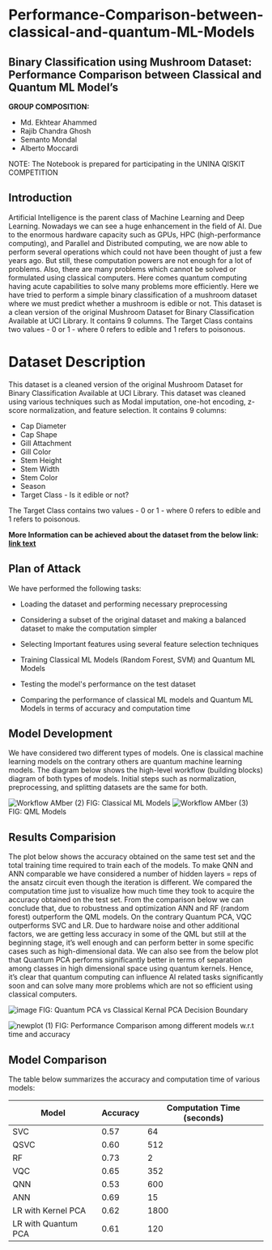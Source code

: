 # Performance-Comparison-between-classical-and-quantum-ML-Models
## Binary Classification using Mushroom Dataset: Performance Comparison between Classical and Quantum ML Model’s


**GROUP COMPOSITION:**


*   Md. Ekhtear Ahammed
*   Rajib Chandra Ghosh
*   Semanto Mondal
*  Alberto Moccardi

NOTE: The Notebook is prepared for participating in the UNINA QISKIT COMPETITION

## Introduction 

Artificial Intelligence is the parent class of Machine Learning and Deep Learning. Nowadays we can see a huge enhancement in the field of AI. Due to the enormous hardware capacity such as GPUs, HPC (high-performance computing), and Parallel and Distributed computing, we are now able to perform several operations which could not have been thought of just a few years ago. But still, these computation powers are not enough for a lot of problems. Also, there are many problems which cannot be solved or formulated using classical computers. Here comes quantum computing having acute capabilities to solve many problems more efficiently. Here we have tried to perform a simple binary classification of a mushroom dataset where we must predict whether a mushroom is edible or not. This dataset is a clean version of the original Mushroom Dataset for Binary Classification Available at UCI Library. It contains 9 columns. The Target Class contains two values - 0 or 1 - where 0 refers to edible and 1 refers to poisonous.

# Dataset Description

This dataset is a cleaned version of the original Mushroom Dataset for Binary Classification Available at UCI Library. This dataset was cleaned using various techniques such as Modal imputation, one-hot encoding, z-score normalization, and feature selection. It contains 9 columns:

*  Cap Diameter
*  Cap Shape
* Gill Attachment
* Gill Color
* Stem Height
* Stem Width
* Stem Color
* Season
* Target Class - Is it edible or not?

The Target Class contains two values - 0 or 1 - where 0 refers to edible and 1 refers to poisonous.


**More Information can be achieved about the dataset from the below link:
[link text](https://archive.ics.uci.edu/dataset/848/secondary+mushroom+dataset)**


## Plan of Attack 
We have performed the following tasks:

* Loading the dataset and performing necessary preprocessing

* Considering a subset of the original dataset and making a balanced dataset to make the computation simpler

* Selecting Important features using several feature selection techniques

* Training Classical ML Models (Random Forest, SVM) and Quantum ML Models

* Testing the model's performance on the test dataset

* Comparing the performance of classical ML models and Quantum ML Models in terms of accuracy and computation time

## Model Development 
We have considered two different types of models. One is classical machine learning models on the contrary others are quantum machine learning models. The diagram below shows the high-level workflow (building blocks) diagram of both types of models. Initial steps such as normalization, preprocessing, and splitting datasets are the same for both.

![Workflow AMber (2)](https://github.com/user-attachments/assets/ec7e676b-867a-4a3b-aa02-7a5c1b6e4da8)
FIG: Classical ML Models
![Workflow AMber (3)](https://github.com/user-attachments/assets/ae37bbcb-ce73-4976-b24b-d40d8a6e8d5a)
FIG: QML Models

## Results Comparision 

The plot below shows the accuracy obtained on the same test set and the total training time required to train each of the models. To make QNN and ANN comparable we have considered a number of hidden layers = reps of the ansatz circuit even though the iteration is different. We compared the computation time just to visualize how much time they took to acquire the accuracy obtained on the test set. From the comparison below we can conclude that, due to robustness and optimization ANN and RF (random forest) outperform the QML models. On the contrary Quantum PCA, VQC outperforms SVC and LR. Due to hardware noise and other additional factors, we are getting less accuracy in some of the QML but still at the beginning stage, it’s well enough and can perform better in some specific cases such as high-dimensional data. We can also see from the below plot that Quantum PCA performs significantly better in terms of separation among classes in high dimensional space using quantum kernels. Hence, it’s clear that quantum computing can influence AI related tasks significantly soon and can solve many more problems which are not so efficient using classical computers.

![image](https://github.com/user-attachments/assets/dc5aba20-7c96-49b7-8f12-e5206e45d083)
FIG: Quantum PCA vs Classical Kernal PCA Decision Boundary 

![newplot (1)](https://github.com/user-attachments/assets/3a9226ba-62f4-4340-bf5f-3993aee8f070)
FIG: Performance Comparison among different models w.r.t time and accuracy

## Model Comparison

The table below summarizes the accuracy and computation time of various models:

| Model                  | Accuracy | Computation Time (seconds) |
|------------------------|----------|----------------------------|
| SVC                    | 0.57     | 64                         |
| QSVC                   | 0.60     | 512                        |
| RF                     | 0.73     | 2                          |
| VQC                    | 0.65     | 352                        |
| QNN                    | 0.53     | 600                        |
| ANN                    | 0.69     | 15                         |
| LR with Kernel PCA     | 0.62     | 1800                       |
| LR with Quantum PCA    | 0.61     | 120                        |





